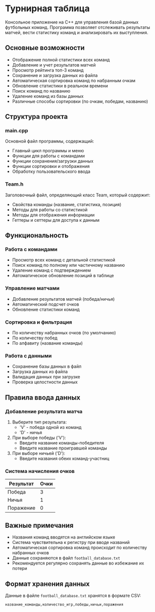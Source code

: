 # Турнирная таблица

Консольное приложение на C++ для управления базой данных футбольных команд. Программа позволяет отслеживать результаты матчей, вести статистику команд и анализировать их выступления.

## Основные возможности

- Отображение полной статистики всех команд
- Добавление и учет результатов матчей
- Просмотр рейтинга топ-3 команд
- Сохранение и загрузка данных из файла
- Автоматическая сортировка команд по набранным очкам
- Обновление статистики в реальном времени
- Поиск команд по названию
- Удаление команд из базы данных
- Различные способы сортировки (по очкам, победам, названию)


## Структура проекта

### main.cpp
Основной файл программы, содержащий:
- Главный цикл программы и меню
- Функции для работы с командами
- Функции сохранения/загрузки данных
- Функции сортировки и отображения
- Обработку пользовательского ввода

### Team.h
Заголовочный файл, определяющий класс Team, который содержит:
- Свойства команды (название, статистика, позиция)
- Методы для работы со статистикой
- Методы для отображения информации
- Геттеры и сеттеры для доступа к данным

## Функциональность

### Работа с командами
- Просмотр всех команд с детальной статистикой
- Поиск команд по полному или частичному названию
- Удаление команд с подтверждением
- Автоматическое обновление позиций в таблице

### Управление матчами
- Добавление результатов матчей (победа/ничья)
- Автоматический подсчет очков
- Обновление статистики команд

### Сортировка и фильтрация
- По количеству набранных очков (по умолчанию)
- По количеству побед
- По алфавиту (название команды)

### Работа с данными
- Сохранение базы данных в файл
- Загрузка данных из файла
- Валидация данных при загрузке
- Проверка целостности данных

## Правила ввода данных

### Добавление результата матча
1. Выберите тип результата:
   - 'V' - победа одной из команд
   - 'D' - ничья
2. При выборе победы ('V'):
   - Введите название команды-победителя
   - Введите название проигравшей команды
3. При выборе ничьей ('D'):
   - Введите названия обеих команд-участниц

### Система начисления очков

| Результат | Очки |
|-----------|------|
| Победа    | 3    |
| Ничья     | 1    |
| Поражение | 0    |

## Важные примечания

- Названия команд вводятся на английском языке
- Система чувствительна к регистру при вводе названий
- Автоматическая сортировка команд происходит по количеству набранных очков
- Данные сохраняются в файл `football_database.txt`
- Рекомендуется регулярно сохранять данные во избежание их потери

## Формат хранения данных

Данные в файле `football_database.txt` хранятся в формате CSV:
```
название_команды,количество_игр,победы,ничьи,поражения
```
